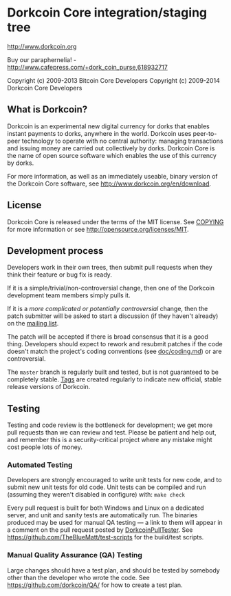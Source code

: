 Dorkcoin Core integration/staging tree
=====================================

http://www.dorkcoin.org

Buy our paraphernelia! - http://www.cafepress.com/+dork_coin_purse,618932717

Copyright (c) 2009-2013 Bitcoin Core Developers
Copyright (c) 2009-2014 Dorkcoin Core Developers

What is Dorkcoin?
----------------

Dorkcoin is an experimental new digital currency for dorks that enables instant payments to
dorks, anywhere in the world. Dorkcoin uses peer-to-peer technology to operate
with no central authority: managing transactions and issuing money are carried
out collectively by dorks. Dorkcoin Core is the name of open source
software which enables the use of this currency by dorks.

For more information, as well as an immediately useable, binary version of
the Dorkcoin Core software, see http://www.dorkcoin.org/en/download.

License
-------

Dorkcoin Core is released under the terms of the MIT license. See [COPYING](COPYING) for more
information or see http://opensource.org/licenses/MIT.

Development process
-------------------

Developers work in their own trees, then submit pull requests when they think
their feature or bug fix is ready.

If it is a simple/trivial/non-controversial change, then one of the Dorkcoin
development team members simply pulls it.

If it is a *more complicated or potentially controversial* change, then the patch
submitter will be asked to start a discussion (if they haven't already) on the
[mailing list](http://sourceforge.net/mailarchive/forum.php?forum_name=dorkcoin-development).

The patch will be accepted if there is broad consensus that it is a good thing.
Developers should expect to rework and resubmit patches if the code doesn't
match the project's coding conventions (see [doc/coding.md](doc/coding.md)) or are
controversial.

The `master` branch is regularly built and tested, but is not guaranteed to be
completely stable. [Tags](https://github.com/dorkcoin/dorkcoin/tags) are created
regularly to indicate new official, stable release versions of Dorkcoin.

Testing
-------

Testing and code review is the bottleneck for development; we get more pull
requests than we can review and test. Please be patient and help out, and
remember this is a security-critical project where any mistake might cost people
lots of money.

### Automated Testing

Developers are strongly encouraged to write unit tests for new code, and to
submit new unit tests for old code. Unit tests can be compiled and run (assuming they weren't disabled in configure) with: `make check`

Every pull request is built for both Windows and Linux on a dedicated server,
and unit and sanity tests are automatically run. The binaries produced may be
used for manual QA testing — a link to them will appear in a comment on the
pull request posted by [DorkcoinPullTester](https://github.com/DorkcoinPullTester). See https://github.com/TheBlueMatt/test-scripts
for the build/test scripts.

### Manual Quality Assurance (QA) Testing

Large changes should have a test plan, and should be tested by somebody other
than the developer who wrote the code.
See https://github.com/dorkcoin/QA/ for how to create a test plan.
